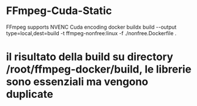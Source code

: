 # FFmpeg-Cuda-Static
FFmpeg supports NVENC Cuda encoding
docker buildx build --output type=local,dest=build -t ffmpeg-nonfree:linux -f ./nonfree.Dockerfile .
# il risultato della build su directory /root/ffmpeg-docker/build, le librerie sono essenziali ma vengono duplicate

